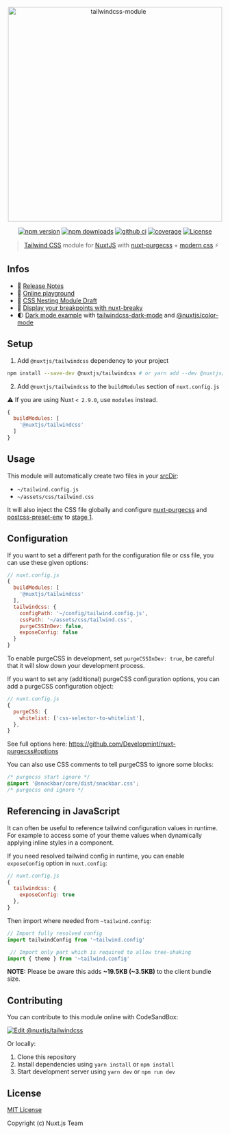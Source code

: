 <p align="center"><img src="https://user-images.githubusercontent.com/904724/59274615-fcef5780-8c5a-11e9-8b17-5c4915895144.png" alt="tailwindcss-module" width="500"/></p>
<p align="center">
  <a href="https://npmjs.com/package/@nuxtjs/tailwindcss"><img src="https://img.shields.io/npm/dt/@nuxtjs/tailwindcss.svg" alt="npm version"></a>
  <a href="https://npmjs.com/package/@nuxtjs/tailwindcss"><img src="https://img.shields.io/npm/v/@nuxtjs/tailwindcss/latest.svg" alt="npm downloads"></a>
  <a href="https://github.com/nuxt-community/tailwindcss-module/actions?query=workflow%3Aci"><img src="https://github.com/nuxt-community/tailwindcss-module/workflows/ci/badge.svg" alt="github ci"></a>
  <a href="https://codecov.io/gh/nuxt-community/tailwindcss-module"><img src="https://img.shields.io/codecov/c/github/nuxt-community/tailwindcss-module.svg" alt="coverage"></a>
  <a href="https://www.npmjs.com/package/@nuxtjs/tailwindcss"><img src="https://badgen.net/npm/license/@nuxtjs/tailwindcss" alt="License"></a>
</p>

> [Tailwind CSS](https://tailwindcss.com) module for [NuxtJS](https://nuxtjs.org) with [nuxt-purgecss](https://github.com/Developmint/nuxt-purgecss) + [modern css](https://tailwindcss.com/docs/using-with-preprocessors#future-css-features) ⚡️

## Infos

- 📖 [Release Notes](https://github.com/nuxt-community/tailwindcss-module/releases)
- 🏀 [Online playground](https://codesandbox.io/s/o4vn5pvp7q)
- 🌿 [CSS Nesting Module Draft](https://drafts.csswg.org/css-nesting-1/)
- 📐 [Display your breakpoints with nuxt-breaky](https://github.com/teamnovu/nuxt-breaky) 
- 🌓 [Dark mode example](https://codesandbox.io/s/nuxt-dark-tailwindcss-17g2j?file=/tailwind.config.js) with [tailwindcss-dark-mode](https://github.com/ChanceArthur/tailwindcss-dark-mode) and [@nuxtjs/color-mode](https://github.com/nuxt-community/color-mode-module)

## Setup

1. Add `@nuxtjs/tailwindcss` dependency to your project
```bash
npm install --save-dev @nuxtjs/tailwindcss # or yarn add --dev @nuxtjs/tailwindcss
```

2. Add `@nuxtjs/tailwindcss` to the `buildModules` section of `nuxt.config.js`

:warning: If you are using Nuxt `< 2.9.0`, use `modules` instead.

```js
{
  buildModules: [
    '@nuxtjs/tailwindcss'
  ]
}
```

## Usage

This module will automatically create two files in your [srcDir](https://nuxtjs.org/api/configuration-srcdir):
- `~/tailwind.config.js`
- `~/assets/css/tailwind.css`

It will also inject the CSS file globally and configure [nuxt-purgecss](https://github.com/Developmint/nuxt-purgecss) and [postcss-preset-env](https://preset-env.cssdb.org) to [stage 1](https://preset-env.cssdb.org/features#stage-1).

## Configuration

If you want to set a different path for the configuration file or css file, you can use these given options:

```js
// nuxt.config.js
{
  buildModules: [
    '@nuxtjs/tailwindcss'
  ],
  tailwindcss: {
    configPath: '~/config/tailwind.config.js',
    cssPath: '~/assets/css/tailwind.css',
    purgeCSSInDev: false,
    exposeConfig: false
  }
}
```

To enable purgeCSS in development, set `purgeCSSInDev: true`, be careful that it will slow down your development process.

If you want to set any (additional) purgeCSS configuration options, you can add a purgeCSS configuration object:

```js
// nuxt.config.js
{
  purgeCSS: {
    whitelist: ['css-selector-to-whitelist'],
  },
}
```

See full options here: https://github.com/Developmint/nuxt-purgecss#options

You can also use CSS comments to tell purgeCSS to ignore some blocks:

```css
/* purgecss start ignore */
@import '@snackbar/core/dist/snackbar.css';
/* purgecss end ignore */
```

## Referencing in JavaScript

It can often be useful to reference tailwind configuration values in runtime. For example to access some of your theme values when dynamically applying inline styles in a component.

If you need resolved tailwind config in runtime, you can enable `exposeConfig` option in `nuxt.config`:

```js
// nuxt.config.js
{
  tailwindcss: {
    exposeConfig: true
  },
}
```

Then import where needed from `~tailwind.config`:

```js
// Import fully resolved config
import tailwindConfig from '~tailwind.config'

 // Import only part which is required to allow tree-shaking
import { theme } from '~tailwind.config'
```

**NOTE:** Please be aware this adds **~19.5KB (~3.5KB)** to the client bundle size.

## Contributing

You can contribute to this module online with CodeSandBox:

[![Edit @nuxtjs/tailwindcss](https://codesandbox.io/static/img/play-codesandbox.svg)](https://codesandbox.io/s/github/nuxt-community/tailwindcss-module/tree/master/?fontsize=14&hidenavigation=1&theme=dark)

Or locally:

1. Clone this repository
2. Install dependencies using `yarn install` or `npm install`
3. Start development server using `yarn dev` or `npm run dev`

## License

[MIT License](./LICENSE)

Copyright (c) Nuxt.js Team
